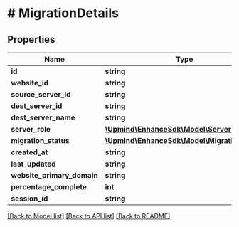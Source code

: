 # # MigrationDetails

## Properties

Name | Type | Description | Notes
------------ | ------------- | ------------- | -------------
**id** | **string** |  |
**website_id** | **string** |  |
**source_server_id** | **string** |  |
**dest_server_id** | **string** |  |
**dest_server_name** | **string** |  |
**server_role** | [**\Upmind\EnhanceSdk\Model\ServerRole**](ServerRole.md) |  |
**migration_status** | [**\Upmind\EnhanceSdk\Model\MigrationStatus**](MigrationStatus.md) |  |
**created_at** | **string** |  |
**last_updated** | **string** |  |
**website_primary_domain** | **string** |  |
**percentage_complete** | **int** |  |
**session_id** | **string** |  |

[[Back to Model list]](../../README.md#models) [[Back to API list]](../../README.md#endpoints) [[Back to README]](../../README.md)
